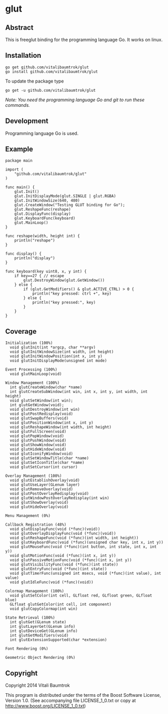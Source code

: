 # glut

## Abstract
This is freeglut binding for the programming language Go. It works on linux.

## Installation

	go get github.com/vitalibaumtrok/glut
	go install github.com/vitalibaumtrok/glut

To update the package type

	go get -u github.com/vitalibaumtrok/glut

_Note: You need the programming language Go and git to run these commands._

## Development
Programming language Go is used.

## Example
	package main

	import (
		"github.com/vitalibaumtrok/glut"
	)

	func main() {
		glut.Init()
		glut.InitDisplayMode(glut.SINGLE | glut.RGBA)
		glut.InitWindowSize(640, 480)
		glut.CreateWindow("Testing GLUT binding for Go");
		glut.ReshapeFunc(reshape)
		glut.DisplayFunc(display)
		glut.KeyboardFunc(keyboard)
		glut.MainLoop()
	}

	func reshape(width, height int) {
		println("reshape")
	}

	func display() {
		println("display")
	}

	func keyboard(key uint8, x, y int) {
		if key==27 { // escape
			glut.DestroyWindow(glut.GetWindow())
		} else {
			if (glut.GetModifiers() & glut.ACTIVE_CTRL) > 0 {
				println("key pressed: ctrl +", key)
			} else {
				println("key pressed:", key)
			}
		}
	}

## Coverage

	Initialization (100%)
	  void glutInit(int *argcp, char **argv)
	  void glutInitWindowSize(int width, int height)
	  void glutInitWindowPosition(int x, int y)
	  void glutInitDisplayMode(unsigned int mode)

	Event Processing (100%)
	  void glutMainLoop(void)

	Window Management (100%)
	  int glutCreateWindow(char *name)
	  int glutCreateSubWindow(int win, int x, int y, int width, int height)
	  void glutSetWindow(int win);
	  int glutGetWindow(void);
	  void glutDestroyWindow(int win)
	  void glutPostRedisplay(void)
	  void glutSwapBuffers(void)
	  void glutPositionWindow(int x, int y)
	  void glutReshapeWindow(int width, int height)
	  void glutFullScreen(void)
	  void glutPopWindow(void)
	  void glutPushWindow(void)
	  void glutShowWindow(void)
	  void glutHideWindow(void)
	  void glutIconifyWindow(void)
	  void glutSetWindowTitle(char *name)
	  void glutSetIconTitle(char *name)
	  void glutSetCursor(int cursor)

	Overlay Management (100%)
	  void glutEstablishOverlay(void)
	  void glutUseLayer(GLenum layer)
	  void glutRemoveOverlay(void)
	  void glutPostOverlayRedisplay(void)
	  void glutWindowPostOverlayRedisplay(int win)
	  void glutShowOverlay(void)
	  void glutHideOverlay(void)

	Menu Management (0%)

	Callback Registration (48%)
	  void glutDisplayFunc(void (*func)(void))
	  void glutOverlayDisplayFunc(void (*func)(void))
	  void glutReshapeFunc(void (*func)(int width, int height))
	  void glutKeyboardFunc(void (*func)(unsigned char key, int x, int y))
	  void glutMouseFunc(void (*func)(int button, int state, int x, int y))
	  void glutMotionFunc(void (*func)(int x, int y))
	  void glutPassiveMotionFunc(void (*func)(int x, int y))
	  void glutVisibilityFunc(void (*func)(int state))
	  void glutEntryFunc(void (*func)(int state))
	  void glutTimerFunc(unsigned int msecs, void (*func)(int value), int value)
	  void glutIdleFunc(void (*func)(void))

	Colormap Management (100%)
	  void glutSetColor(int cell, GLfloat red, GLfloat green, GLfloat blue)
	  GLfloat glutGetColor(int cell, int component)
	  void glutCopyColormap(int win)

	State Retrieval (100%)
	  int glutGet(GLenum state)
	  int glutLayerGet(GLenum info)
	  int glutDeviceGet(GLenum info)
	  int glutGetModifiers(void)
	  int glutExtensionSupported(char *extension)

	Font Rendering (0%)

	Geometric Object Rendering (0%)

## Copyright
Copyright 2014 Vitali Baumtrok

This program is distributed under the terms of the Boost Software License,
Version 1.0. (See accompanying file LICENSE_1_0.txt or copy
at http://www.boost.org/LICENSE_1_0.txt)
